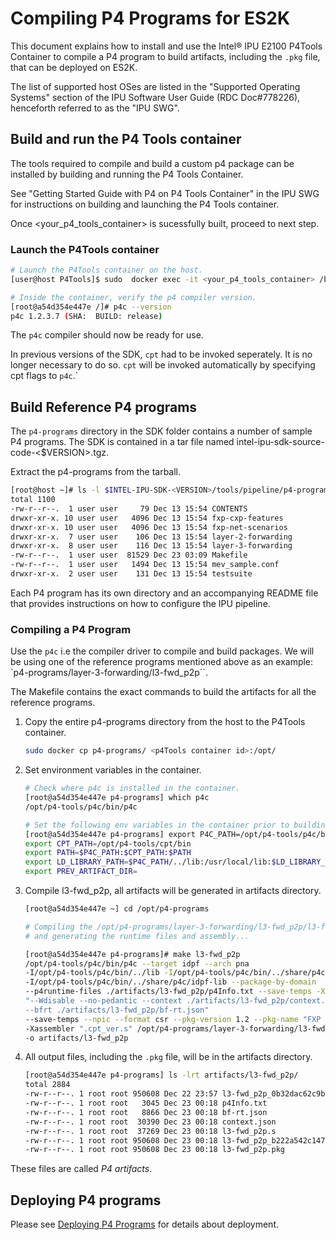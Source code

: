 # Compiling P4 Programs for ES2K

This document explains how to install and use the Intel&reg; IPU E2100 P4Tools
Container to compile a P4 program to build artifacts, including the `.pkg`
file, that can be deployed on ES2K.

The list of supported host OSes are listed in the "Supported Operating Systems"
section of the IPU Software User Guide (RDC Doc#778226), henceforth referred to 
as the "IPU SWG".

## Build and run the P4 Tools container

The tools required to compile and build a custom p4 package
can be installed by building and running the P4 Tools Container.

See "Getting Started Guide with P4 on P4 Tools Container" in the
IPU SWG for instructions on building and launching the P4 Tools container.

Once <your_p4_tools_container> is sucessfully built, proceed to next step.

### Launch the P4Tools container

```bash
# Launch the P4Tools container on the host.
[user@host P4Tools]$ sudo  docker exec -it <your_p4_tools_container> /bin/bash

# Inside the container, verify the p4 compiler version.
[root@a54d354e447e /]# p4c --version
p4c 1.2.3.7 (SHA:  BUILD: release)
```

The `p4c` compiler should now be ready for use.

In previous versions of the SDK, `cpt` had to be invoked seperately.
It is no longer necessary to do so.
`cpt` will be invoked automatically by specifying cpt flags to `p4c`.`

## Build Reference P4 programs

The `p4-programs` directory in the SDK folder contains a number of sample P4
programs. The SDK is contained in a tar file named
intel-ipu-sdk-source-code-<$VERSION>.tgz.

Extract the p4-programs from the tarball.

```bash
[root@host ~]# ls -l $INTEL-IPU-SDK-<VERSION>/tools/pipeline/p4-programs
total 1100
-rw-r--r--.  1 user user     79 Dec 13 15:54 CONTENTS
drwxr-xr-x. 10 user user   4096 Dec 13 15:54 fxp-cxp-features
drwxr-xr-x. 10 user user   4096 Dec 13 15:54 fxp-net-scenarios
drwxr-xr-x.  7 user user    106 Dec 13 15:54 layer-2-forwarding
drwxr-xr-x.  8 user user    116 Dec 13 15:54 layer-3-forwarding
-rw-r--r--.  1 user user  81529 Dec 23 03:09 Makefile
-rw-r--r--.  1 user user   1494 Dec 13 15:54 mev_sample.conf
drwxr-xr-x.  2 user user    131 Dec 13 15:54 testsuite
```

Each P4 program has its own directory and an accompanying README file that
provides instructions on how to configure the IPU pipeline.

### Compiling a P4 Program

Use the `p4c` i.e the compiler driver to compile and build packages.
We will be using one of the reference programs mentioned above as an 
example: `p4-programs/layer-3-forwarding/l3-fwd_p2p``.

The Makefile contains the exact commands to build the artifacts 
for all the reference programs.

1. Copy the entire p4-programs directory from the host to the P4Tools
   container.

   ```bash
   sudo docker cp p4-programs/ <p4Tools container id>:/opt/
   ```

2. Set environment variables in the container.

   ```bash
   # Check where p4c is installed in the container.
   [root@a54d354e447e p4-programs] which p4c
   /opt/p4-tools/p4c/bin/p4c
   
   # Set the following env variables in the container prior to building
   [root@a54d354e447e p4-programs] export P4C_PATH=/opt/p4-tools/p4c/bin
   export CPT_PATH=/opt/p4-tools/cpt/bin
   export PATH=$P4C_PATH:$CPT_PATH:$PATH
   export LD_LIBRARY_PATH=$P4C_PATH/../lib:/usr/local/lib:$LD_LIBRARY_PATH
   export PREV_ARTIFACT_DIR=
   ```

3. Compile l3-fwd_p2p,  all artifacts will be generated in artifacts directory.
   
    ```bash
   [root@a54d354e447e ~] cd /opt/p4-programs
   
   # Compiling the /opt/p4-programs/layer-3-forwarding/l3-fwd_p2p/l3-fwd_p2p.p4
   # and generating the runtime files and assembly...
	
   [root@a54d354e447e p4-programs]# make l3-fwd_p2p
    /opt/p4-tools/p4c/bin/p4c --target idpf --arch pna 
    -I/opt/p4-tools/p4c/bin/../lib -I/opt/p4-tools/p4c/bin/../share/p4c/p4include 
    -I/opt/p4-tools/p4c/bin/../share/p4c/idpf-lib --package-by-domain
    --p4runtime-files ./artifacts/l3-fwd_p2p/p4Info.txt --save-temps -Xp4c 
    "--Wdisable --no-pedantic --context ./artifacts/l3-fwd_p2p/context.json 
    --bfrt ./artifacts/l3-fwd_p2p/bf-rt.json" 
    --save-temps --npic --format csr --pkg-version 1.2 --pkg-name "FXP Package" 
    -Xassembler ".cpt_ver.s" /opt/p4-programs/layer-3-forwarding/l3-fwd_p2p/l3-fwd_p2p.p4  
    -o artifacts/l3-fwd_p2p
   ```

4. All output files, including the `.pkg` file, will be in the artifacts
   directory.

   ```bash
   [root@a54d354e447e p4-programs] ls -lrt artifacts/l3-fwd_p2p/
   total 2884
   -rw-r--r--. 1 root root 950608 Dec 22 23:57 l3-fwd_p2p_0b32dac62c9b4c18b3213e04a6bb8c5b.pkgo
   -rw-r--r--. 1 root root   3045 Dec 23 00:18 p4Info.txt
   -rw-r--r--. 1 root root   8866 Dec 23 00:18 bf-rt.json
   -rw-r--r--. 1 root root  30390 Dec 23 00:18 context.json
   -rw-r--r--. 1 root root  37269 Dec 23 00:18 l3-fwd_p2p.s
   -rw-r--r--. 1 root root 950608 Dec 23 00:18 l3-fwd_p2p_b222a542c1474685bd70a36994d16101.pkgo
   -rw-r--r--. 1 root root 950608 Dec 23 00:18 l3-fwd_p2p.pkg 
   ```

 These files are called _P4 artifacts_.
   
## Deploying P4 programs

Please see [Deploying P4 Programs](deploying-p4-programs.md)
for details about deployment.
